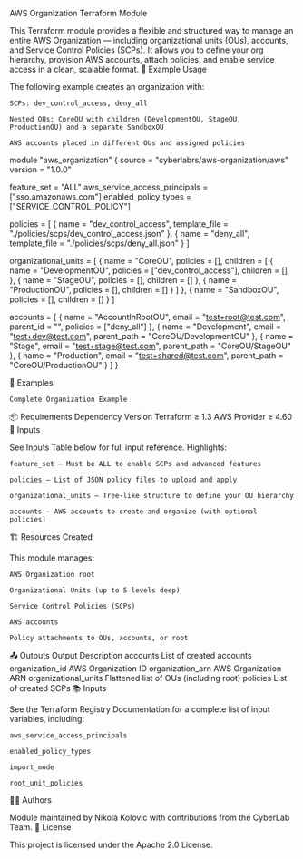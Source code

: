 AWS Organization Terraform Module

This Terraform module provides a flexible and structured way to manage an entire AWS Organization — including organizational units (OUs), accounts, and Service Control Policies (SCPs). It allows you to define your org hierarchy, provision AWS accounts, attach policies, and enable service access in a clean, scalable format.
🚀 Example Usage

The following example creates an organization with:

    SCPs: dev_control_access, deny_all

    Nested OUs: CoreOU with children (DevelopmentOU, StageOU, ProductionOU) and a separate SandboxOU

    AWS accounts placed in different OUs and assigned policies

module "aws_organization" {
  source  = "cyberlabrs/aws-organization/aws"
  version = "1.0.0"

  feature_set                   = "ALL"
  aws_service_access_principals = ["sso.amazonaws.com"]
  enabled_policy_types          = ["SERVICE_CONTROL_POLICY"]

  policies = [
    {
      name          = "dev_control_access",
      template_file = "./policies/scps/dev_control_access.json"
    },
    {
      name          = "deny_all",
      template_file = "./policies/scps/deny_all.json"
    }
  ]

  organizational_units = [
    {
      name     = "CoreOU",
      policies = [],
      children = [
        {
          name     = "DevelopmentOU",
          policies = ["dev_control_access"],
          children = []
        },
        {
          name     = "StageOU",
          policies = [],
          children = []
        },
        {
          name     = "ProductionOU",
          policies = [],
          children = []
        }
      ]
    },
    {
      name     = "SandboxOU",
      policies = [],
      children = []
    }
  ]

  accounts = [
    {
      name      = "AccountInRootOU",
      email     = "test+root@test.com",
      parent_id = "",
      policies  = ["deny_all"]
    },
    {
      name         = "Development",
      email        = "test+dev@test.com",
      parent_path  = "CoreOU/DevelopmentOU"
    },
    {
      name         = "Stage",
      email        = "test+stage@test.com",
      parent_path  = "CoreOU/StageOU"
    },
    {
      name         = "Production",
      email        = "test+shared@test.com",
      parent_path  = "CoreOU/ProductionOU"
    }
  ]
}

📘 Examples

    Complete Organization Example

📦 Requirements
Dependency	Version
Terraform	≥ 1.3
AWS Provider	≥ 4.60
🔧 Inputs

See Inputs Table below for full input reference. Highlights:

    feature_set – Must be ALL to enable SCPs and advanced features

    policies – List of JSON policy files to upload and apply

    organizational_units – Tree-like structure to define your OU hierarchy

    accounts – AWS accounts to create and organize (with optional policies)

🏗️ Resources Created

This module manages:

    AWS Organization root

    Organizational Units (up to 5 levels deep)

    Service Control Policies (SCPs)

    AWS accounts

    Policy attachments to OUs, accounts, or root

📤 Outputs
Output	Description
accounts	List of created accounts
organization_id	AWS Organization ID
organization_arn	AWS Organization ARN
organizational_units	Flattened list of OUs (including root)
policies	List of created SCPs
📚 Inputs

See the Terraform Registry Documentation for a complete list of input variables, including:

    aws_service_access_principals

    enabled_policy_types

    import_mode

    root_unit_policies

🧑‍💻 Authors

Module maintained by Nikola Kolovic with contributions from the CyberLab Team.
📄 License

This project is licensed under the Apache 2.0 License.